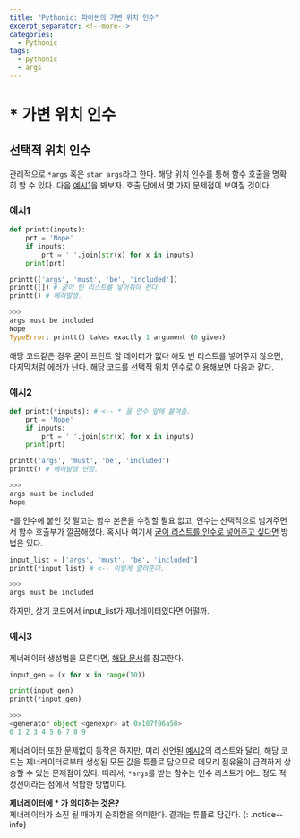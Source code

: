```yaml
---
title: "Pythonic: 파이썬의 가변 위치 인수"
excerpt_separator: <!--more-->
categories:
  - Pythonic
tags: 
  - pythonic
  - args
---
```

# * 가변 위치 인수
## 선택적 위치 인수
관례적으로 `*args` 혹은 `star args`라고 한다. 해당 위치 인수를 통해 함수 호출을 명확히 할 수 있다.  다음 [예시1](#예시1)을 봐보자. 호출 단에서 몇 가지 문제점이 보여질 것이다.

### 예시1
```python
def printt(inputs):
    prt = 'Nope' 
    if inputs:
        prt = ' '.join(str(x) for x in inputs)
    print(prt)

printt(['args', 'must', 'be', 'included'])
printt([]) # 굳이 빈 리스트를 넣어줘야 한다.
printt() # 에러발생.

>>>
args must be included
Nope
TypeError: printt() takes exactly 1 argument (0 given)
```
해당 코드같은 경우 굳이 프린트 할 데이터가 없다 해도 빈 리스트를 넣어주지 않으면, 마지막처럼 에러가 난다. 해당 코드를 선택적 위치 인수로 이용해보면 다음과 같다.

<!--more-->
### 예시2
```python
def printt(*inputs): # <-- * 을 인수 앞에 붙여줌.
    prt = 'Nope' 
    if inputs:
        prt = ' '.join(str(x) for x in inputs)
    print(prt)

printt('args', 'must', 'be', 'included')
printt() # 에러발생 안함.

>>>
args must be included
Nope
```
`*`를 인수에 붙인 것 말고는 함수 본문을 수정할 필요 없고, 인수는 선택적으로 넘겨주면서 함수 호출부가 깔끔해졌다. 혹시나 여기서 <U>굳이 리스트를 인수로 넣어주고 싶다면</U> 방법은 있다.
```python
input_list = ['args', 'must', 'be', 'included']
printt(*input_list) # <-- 이렇게 알려준다.

>>>
args must be included
```
하지만, 상기 코드에서 input_list가 제너레이터였다면 어떨까.

### 예시3
제너레이터 생성법을 모른다면, [해당 문서](/pythonic/generator.html#제너레이터)를 참고한다.
```python
input_gen = (x for x in range(10))

print(input_gen)
printt(*input_gen)

>>>
<generator object <genexpr> at 0x107f06a50>
0 1 2 3 4 5 6 7 8 9
```
제너레이터 또한 문제없이 동작은 하지만, 미리 선언된 [예시2](#예시2)의 리스트와 달리, 해당 코드는 제너레이터로부터 생성된 모든 값을 튜플로 담으므로 메모리 점유율이 급격하게 상승할 수 있는 문제점이 있다. 따라서, `*args`를 받는 함수는 인수 리스트가 어느 정도 적정선이라는 점에서 적합한 방법이다.

**제너레이터에 * 가 의미하는 것은?**<br/>
제너레이터가 소진 될 때까지 순회함을 의미한다. 결과는 튜플로 담긴다.
{: .notice--info}
